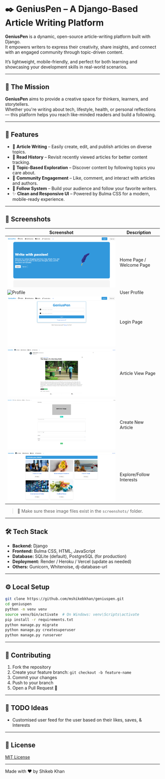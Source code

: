 # ✒️ GeniusPen – A Django-Based Article Writing Platform

**GeniusPen** is a dynamic, open-source article-writing platform built with Django.  
It empowers writers to express their creativity, share insights, and connect with an engaged community through topic-driven content.

It’s lightweight, mobile-friendly, and perfect for both learning and showcasing your development skills in real-world scenarios.

---

## 🎯 The Mission

**GeniusPen** aims to provide a creative space for thinkers, learners, and storytellers.  
Whether you're writing about tech, lifestyle, health, or personal reflections — this platform helps you reach like-minded readers and build a following.

---

## 🚀 Features

- 📝 **Article Writing** – Easily create, edit, and publish articles on diverse topics.  
- 📖 **Read History** – Revisit recently viewed articles for better content tracking.  
- 📌 **Topic-Based Exploration** – Discover content by following topics you care about.  
- 💬 **Community Engagement** – Like, comment, and interact with articles and authors.  
- 🔗 **Follow System** – Build your audience and follow your favorite writers.  
- ✨ **Clean and Responsive UI** – Powered by Bulma CSS for a modern, mobile-ready experience.

---

## 📸 Screenshots

| Screenshot | Description |
|------------|-------------|
| ![Home](screenshots/home.PNG) | Home Page / Welcome Page |
| ![Profile](screenshots/profile.PNG) | User Profile |
| ![History](screenshots/login.PNG) | Login Page |
| ![Article](screenshots/article_detail.PNG) | Article View Page |
| ![Create](screenshots/create_article.PNG) | Create New Article |
| ![Topic](screenshots/interests.PNG) | Explore/Follow Interests |

> 📸 Make sure these image files exist in the `screenshots/` folder.

---

## 🛠 Tech Stack

- **Backend:** Django  
- **Frontend:** Bulma CSS, HTML, JavaScript  
- **Database:** SQLite (default), PostgreSQL (for production)  
- **Deployment:** Render / Heroku / Vercel (update as needed)  
- **Others:** Gunicorn, Whitenoise, dj-database-url

---

## ⚙️ Local Setup

```bash
git clone https://github.com/mshikebkhan/geniuspen.git
cd geniuspen
python -m venv venv
source venv/bin/activate  # On Windows: venv\Scripts\activate
pip install -r requirements.txt
python manage.py migrate
python manage.py createsuperuser
python manage.py runserver
```
---

## 👥 Contributing

1. Fork the repository
2. Create your feature branch: `git checkout -b feature-name`
3. Commit your changes
4. Push to your branch
5. Open a Pull Request 🚀

---

## 📌 TODO Ideas

- Customised user feed for the user based on their likes, saves, & Interests

---

## 📄 License

[MIT License](LICENSE)

---

Made with ❤️ by Shikeb Khan
